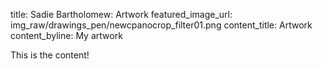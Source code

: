 title: Sadie Bartholomew: Artwork
featured_image_url: img_raw/drawings_pen/newcpanocrop_filter01.png
content_title: Artwork
content_byline: My artwork

This is the content!
